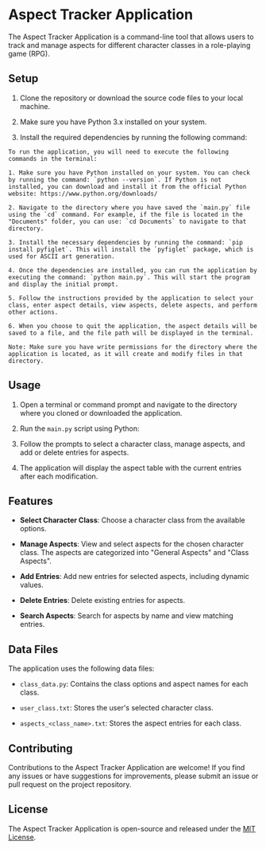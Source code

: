 # Aspect Tracker Application

The Aspect Tracker Application is a command-line tool that allows users to track and manage aspects for different character classes in a role-playing game (RPG).

## Setup

1. Clone the repository or download the source code files to your local machine.

2. Make sure you have Python 3.x installed on your system.

3. Install the required dependencies by running the following command:

```
To run the application, you will need to execute the following commands in the terminal:

1. Make sure you have Python installed on your system. You can check by running the command: `python --version`. If Python is not installed, you can download and install it from the official Python website: https://www.python.org/downloads/

2. Navigate to the directory where you have saved the `main.py` file using the `cd` command. For example, if the file is located in the "Documents" folder, you can use: `cd Documents` to navigate to that directory.

3. Install the necessary dependencies by running the command: `pip install pyfiglet`. This will install the `pyfiglet` package, which is used for ASCII art generation.

4. Once the dependencies are installed, you can run the application by executing the command: `python main.py`. This will start the program and display the initial prompt.

5. Follow the instructions provided by the application to select your class, enter aspect details, view aspects, delete aspects, and perform other actions.

6. When you choose to quit the application, the aspect details will be saved to a file, and the file path will be displayed in the terminal.

Note: Make sure you have write permissions for the directory where the application is located, as it will create and modify files in that directory.
```

## Usage

1. Open a terminal or command prompt and navigate to the directory where you cloned or downloaded the application.

2. Run the `main.py` script using Python:

4. Follow the prompts to select a character class, manage aspects, and add or delete entries for aspects.

4. The application will display the aspect table with the current entries after each modification.

## Features

- **Select Character Class**: Choose a character class from the available options.

- **Manage Aspects**: View and select aspects for the chosen character class. The aspects are categorized into "General Aspects" and "Class Aspects".

- **Add Entries**: Add new entries for selected aspects, including dynamic values.

- **Delete Entries**: Delete existing entries for aspects.

- **Search Aspects**: Search for aspects by name and view matching entries.

## Data Files

The application uses the following data files:

- `class_data.py`: Contains the class options and aspect names for each class.

- `user_class.txt`: Stores the user's selected character class.

- `aspects_<class_name>.txt`: Stores the aspect entries for each class.

## Contributing

Contributions to the Aspect Tracker Application are welcome! If you find any issues or have suggestions for improvements, please submit an issue or pull request on the project repository.

## License

The Aspect Tracker Application is open-source and released under the [MIT License](LICENSE).
